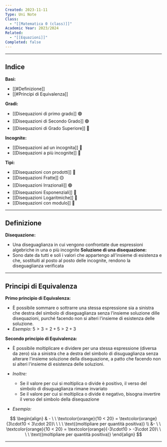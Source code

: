 ```yaml
---
Created: 2023-11-11
Type: Uni Note
Class:
  - "[[Matematica 0 (class)]]"
Academic Year: 2023/2024
Related:
  - "[[Equazioni]]"
Completed: false
---
```

---
## Indice

**Basi:**
- [[#Definizione]]
- [[#Principi di Equivalenza]]

**Gradi:**
- [[Disequazioni di primo grado]] 🟢
- [[Disequazioni di Secondo Grado]] 🟢
- [[Disequazioni di Grado Superiore]] 🔴

**Incognite:**
- [[Disequazioni ad un incognita]] 🔴
- [[Disequazioni a più incognite]] 🔴

**Tipi:**
- [[Disequazioni con prodotti]] 🔴
- [[Disequazioni Fratte]] 🟡
- [[Disequazioni Irrazionali]] 🟢
- [[Disequazioni Esponenziali]] 🔴
- [[Disequazioni Logaritmiche]] 🔴
- [[Disequazioni con modulo]] 🔴

---
## Definizione
**Disequazione:** 
- Una diseguaglianza in cui vengono confrontate due espressioni algebriche in una o più incognite 
**Soluzione di una disequazione:** 
- Sono date da tutti e soli i valori che appartengo all'insieme di esistenza e che, sostituiti al posto al posto delle incognite, rendono la diseguaglianza verificata

---
## Principi di Equivalenza

**Primo principio di Equivalenza:** 
- È  possibile sommare o sottrarre una stessa espressione sia a sinistra che destra del simbolo di diseguaglianza senza l'insieme soluzione dille disequazioni, purché facendo non si alteri l'insieme di esistenza delle soluzione.
- *Esempio:* $5 > 3  = 2 + 5 > 2 + 3$

**Secondo principio di Equivalenza:** 
- È possibile moltiplicare e dividere per una stessa espressione (diversa da zero) sia a sinistra che a destra del simbolo di disuguaglianza senza alterare l'insieme soluzione della disequazione, a patto che facendo non si alteri l'insieme di esistenza delle soluzioni.
- *Inoltre:*
	- Se il valore per cui si moltiplica o divide è positivo, il verso del simbolo di disuguaglianza rimane invariato
	- Se il valore per cui si moltiplica o divide  è negativo, bisogna invertire il verso del simbolo della disequazione

- *Esempio:*

$$ 
\begin{align}
& - \ \ \textcolor{orange}{10 < 20} = \textcolor{orange}{3\cdot10 < 3\cdot 20}\ \ \ \ \text{(moltipliare per quantità positiva)} \\
 &- \ \ \textcolor{orange}{10 < 20} = \textcolor{orange}{-3\cdot10 > -3\cdot 20}\ \ \ \ \text{(moltipliare per quantità positiva)}
\end{align}
$$

---